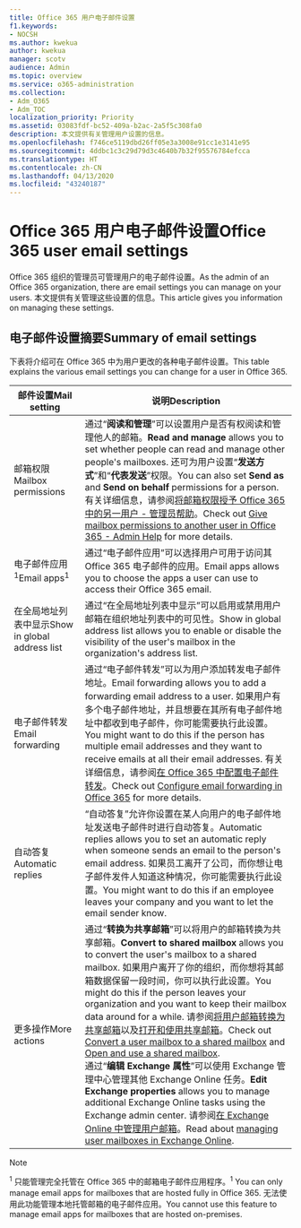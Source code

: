 ```yaml
---
title: Office 365 用户电子邮件设置
f1.keywords:
- NOCSH
ms.author: kwekua
author: kwekua
manager: scotv
audience: Admin
ms.topic: overview
ms.service: o365-administration
ms.collection:
- Adm_O365
- Adm_TOC
localization_priority: Priority
ms.assetid: 03083fdf-bc52-409a-b2ac-2a5f5c308fa0
description: 本文提供有关管理用户设置的信息。
ms.openlocfilehash: f746ce5119dbd26ff05e3a3008e91cc1e3141e95
ms.sourcegitcommit: 4ddbc1c3c29d79d3c4640b7b32f95576784efcca
ms.translationtype: HT
ms.contentlocale: zh-CN
ms.lasthandoff: 04/13/2020
ms.locfileid: "43240187"
---
```

# <a name="office-365-user-email-settings"></a><span data-ttu-id="84e0a-103">Office 365 用户电子邮件设置</span><span class="sxs-lookup"><span data-stu-id="84e0a-103">Office 365 user email settings</span></span>

<span data-ttu-id="84e0a-104">Office 365 组织的管理员可管理用户的电子邮件设置。</span><span class="sxs-lookup"><span data-stu-id="84e0a-104">As the admin of an Office 365 organization, there are email settings you can manage on your users.</span></span> <span data-ttu-id="84e0a-105">本文提供有关管理这些设置的信息。</span><span class="sxs-lookup"><span data-stu-id="84e0a-105">This article gives you information on managing these settings.</span></span>

## <a name="summary-of-email-settings"></a><span data-ttu-id="84e0a-106">电子邮件设置摘要</span><span class="sxs-lookup"><span data-stu-id="84e0a-106">Summary of email settings</span></span>

<span data-ttu-id="84e0a-107">下表将介绍可在 Office 365 中为用户更改的各种电子邮件设置。</span><span class="sxs-lookup"><span data-stu-id="84e0a-107">This table explains the various email settings you can change for a user in Office 365.</span></span>


|<span data-ttu-id="84e0a-108">邮件设置</span><span class="sxs-lookup"><span data-stu-id="84e0a-108">Mail setting</span></span>|<span data-ttu-id="84e0a-109">说明</span><span class="sxs-lookup"><span data-stu-id="84e0a-109">Description</span></span>  |
|---------|---------|
|<span data-ttu-id="84e0a-110">邮箱权限</span><span class="sxs-lookup"><span data-stu-id="84e0a-110">Mailbox permissions</span></span>| <span data-ttu-id="84e0a-111">通过“**阅读和管理**”可以设置用户是否有权阅读和管理他人的邮箱。</span><span class="sxs-lookup"><span data-stu-id="84e0a-111">**Read and manage** allows you to set whether people can read and manage other people's mailboxes.</span></span> <span data-ttu-id="84e0a-112">还可为用户设置“**发送方式**”和“**代表发送**”权限。</span><span class="sxs-lookup"><span data-stu-id="84e0a-112">You can also set **Send as** and **Send on behalf** permissions for a person.</span></span> <span data-ttu-id="84e0a-113">有关详细信息，请参阅[将邮箱权限授予 Office 365 中的另一用户 - 管理员帮助](../add-users/give-mailbox-permissions-to-another-user.md)。</span><span class="sxs-lookup"><span data-stu-id="84e0a-113">Check out [Give mailbox permissions to another user in Office 365 - Admin Help](../add-users/give-mailbox-permissions-to-another-user.md) for more details.</span></span> |
|<span data-ttu-id="84e0a-114">电子邮件应用 <sup>1</sup></span><span class="sxs-lookup"><span data-stu-id="84e0a-114">Email apps<sup>1</sup></span></span>| <span data-ttu-id="84e0a-115">通过“电子邮件应用”可以选择用户可用于访问其 Office 365 电子邮件的应用。</span><span class="sxs-lookup"><span data-stu-id="84e0a-115">Email apps allows you to choose the apps a user can use to access their Office 365 email.</span></span> |
|<span data-ttu-id="84e0a-116">在全局地址列表中显示</span><span class="sxs-lookup"><span data-stu-id="84e0a-116">Show in global address list</span></span>| <span data-ttu-id="84e0a-117">通过“在全局地址列表中显示”可以启用或禁用用户邮箱在组织地址列表中的可见性。</span><span class="sxs-lookup"><span data-stu-id="84e0a-117">Show in global address list allows you to enable or disable the visibility of the user's mailbox in the organization's address list.</span></span> |
|<span data-ttu-id="84e0a-118">电子邮件转发</span><span class="sxs-lookup"><span data-stu-id="84e0a-118">Email forwarding</span></span>|<span data-ttu-id="84e0a-119">通过“电子邮件转发”可以为用户添加转发电子邮件地址。</span><span class="sxs-lookup"><span data-stu-id="84e0a-119">Email forwarding allows you to add a forwarding email address to a user.</span></span> <span data-ttu-id="84e0a-120">如果用户有多个电子邮件地址，并且想要在其所有电子邮件地址中都收到电子邮件，你可能需要执行此设置。</span><span class="sxs-lookup"><span data-stu-id="84e0a-120">You might want to do this if the person has multiple email addresses and they want to receive emails at all their email addresses.</span></span> <span data-ttu-id="84e0a-121">有关详细信息，请参阅[在 Office 365 中配置电子邮件转发](configure-email-forwarding.md)。</span><span class="sxs-lookup"><span data-stu-id="84e0a-121">Check out [Configure email forwarding in Office 365](configure-email-forwarding.md) for more details.</span></span>|
|<span data-ttu-id="84e0a-122">自动答复</span><span class="sxs-lookup"><span data-stu-id="84e0a-122">Automatic replies</span></span>|<span data-ttu-id="84e0a-123">“自动答复”允许你设置在某人向用户的电子邮件地址发送电子邮件时进行自动答复。</span><span class="sxs-lookup"><span data-stu-id="84e0a-123">Automatic replies allows you to set an automatic reply when someone sends an email to the person's email address.</span></span> <span data-ttu-id="84e0a-124">如果员工离开了公司，而你想让电子邮件发件人知道这种情况，你可能需要执行此设置。</span><span class="sxs-lookup"><span data-stu-id="84e0a-124">You might want to do this if an employee leaves your company and you want to let the email sender know.</span></span>|
|<span data-ttu-id="84e0a-125">更多操作</span><span class="sxs-lookup"><span data-stu-id="84e0a-125">More actions</span></span>| <span data-ttu-id="84e0a-126">通过“**转换为共享邮箱**”可以将用户的邮箱转换为共享邮箱。</span><span class="sxs-lookup"><span data-stu-id="84e0a-126">**Convert to shared mailbox** allows you to convert the user's mailbox to a shared mailbox.</span></span> <span data-ttu-id="84e0a-127">如果用户离开了你的组织，而你想将其邮箱数据保留一段时间，你可以执行此设置。</span><span class="sxs-lookup"><span data-stu-id="84e0a-127">You might do this if the person leaves your organization and you want to keep their mailbox data around for a while.</span></span> <span data-ttu-id="84e0a-128">请参阅[将用户邮箱转换为共享邮箱](convert-user-mailbox-to-shared-mailbox.md)以及[打开和使用共享邮箱](https://support.office.com/article/open-and-use-a-shared-mailbox-in-outlook-d94a8e9e-21f1-4240-808b-de9c9c088afd)。</span><span class="sxs-lookup"><span data-stu-id="84e0a-128">Check out [Convert a user mailbox to a shared mailbox](convert-user-mailbox-to-shared-mailbox.md) and [Open and use a shared mailbox](https://support.office.com/article/open-and-use-a-shared-mailbox-in-outlook-d94a8e9e-21f1-4240-808b-de9c9c088afd).</span></span></br><span data-ttu-id="84e0a-129">通过“**编辑 Exchange 属性**”可以使用 Exchange 管理中心管理其他 Exchange Online 任务。</span><span class="sxs-lookup"><span data-stu-id="84e0a-129">**Edit Exchange properties** allows you to manage additional Exchange Online tasks using the Exchange admin center.</span></span> <span data-ttu-id="84e0a-130">请参阅[在 Exchange Online 中管理用户邮箱](https://docs.microsoft.com/exchange/recipients-in-exchange-online/manage-user-mailboxes/manage-user-mailboxes)。</span><span class="sxs-lookup"><span data-stu-id="84e0a-130">Read about [managing user mailboxes in Exchange Online](https://docs.microsoft.com/exchange/recipients-in-exchange-online/manage-user-mailboxes/manage-user-mailboxes).</span></span>|

> [!NOTE]
>
> <span data-ttu-id="84e0a-131"><sup>1</sup> 只能管理完全托管在 Office 365 中的邮箱电子邮件应用程序。</span><span class="sxs-lookup"><span data-stu-id="84e0a-131"><sup>1</sup> You can only manage email apps for mailboxes that are hosted fully in Office 365.</span></span> <span data-ttu-id="84e0a-132">无法使用此功能管理本地托管邮箱的电子邮件应用。</span><span class="sxs-lookup"><span data-stu-id="84e0a-132">You cannot use this feature to manage email apps for mailboxes that are hosted on-premises.</span></span>
